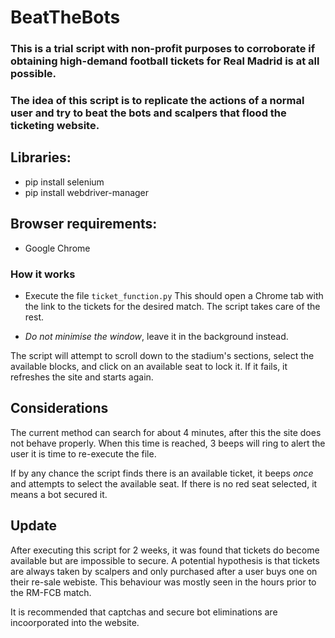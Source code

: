 # BeatTheBots

### This is a trial script with non-profit purposes to corroborate if obtaining high-demand football tickets for Real Madrid is at all possible. 
### The idea of this script is to replicate the actions of a normal user and try to beat the bots and scalpers that flood the ticketing website. 

## Libraries: 
  - pip install selenium
  - pip install webdriver-manager
  
## Browser requirements:
- Google Chrome
  
### How it works
- Execute the file `ticket_function.py`
 This should open a Chrome tab with the link to the tickets for the desired match. The script takes care of the rest. 

- *Do not minimise the window*, leave it in the background instead. 

The script will attempt to scroll down to the stadium's sections, select the available blocks, and click on an available seat to lock it. If it fails, it refreshes the site and starts again. 

## Considerations

The current method can search for about 4 minutes, after this the site does not behave properly. When this time is reached, 3 beeps will ring to alert the user it is time to re-execute the file. 

If by any chance the script finds there is an available ticket, it beeps *once* and attempts to select the available seat. If there is no red seat selected, it means a bot secured it. 

## Update
After executing this script for 2 weeks, it was found that tickets do become available but are impossible to secure. A potential hypothesis is that tickets are always taken by scalpers and only purchased after a user buys one on their re-sale webiste. 
This behaviour was mostly seen in the hours prior to the RM-FCB match. 

It is recommended that captchas and secure bot eliminations are incoorporated into the website. 

